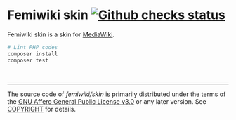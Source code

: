 Femiwiki skin [![Github checks status]][Github checks Link]
====
Femiwiki skin is a skin for [MediaWiki].

```sh
# Lint PHP codes
composer install
composer test
```

&nbsp;

---

The source code of *femiwiki/skin* is primarily distributed under the terms
of the [GNU Affero General Public License v3.0] or any later version. See
[COPYRIGHT] for details.

[Github checks status]: https://badgen.net/github/checks/femiwiki/skin
[Github checks Link]: https://github.com/femiwiki/FemiwikiSkin/actions
[MediaWiki]: https://www.mediawiki.org/
[GNU Affero General Public License v3.0]: LICENSE
[COPYRIGHT]: COPYRIGHT

